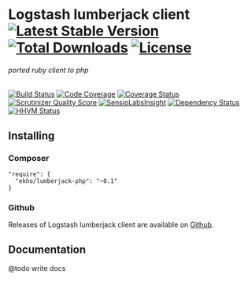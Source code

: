 # Logstash lumberjack client [![Latest Stable Version](https://img.shields.io/packagist/v/ekho/lumberjack-php.svg?style=flat-square)](https://packagist.org/packages/ekho/lumberjack-php) [![Total Downloads](https://img.shields.io/packagist/dt/ekho/lumberjack-php.svg?style=flat-square)](https://packagist.org/packages/ekho/lumberjack) [![License](https://img.shields.io/packagist/l/ekho/lumberjack-php.svg?style=flat-square)](https://packagist.org/packages/ekho/lumberjack)

###### ported ruby client to php

[![Build Status](https://img.shields.io/travis/ekho/lumberjack-php.svg?style=flat-square)](https://travis-ci.org/ekho/lumberjack-php)
[![Code Coverage](https://img.shields.io/scrutinizer/coverage/g/ekho/lumberjack-php.svg?style=flat-square)](https://scrutinizer-ci.com/g/ekho/lumberjack-php/)
[![Coverage Status](https://coveralls.io/repos/ekho/lumberjack-php/badge.svg?style=flat-square)](https://coveralls.io/r/ekho/lumberjack-php)
[![Scrutinizer Quality Score](https://img.shields.io/scrutinizer/g/ekho/lumberjack-php.svg?style=flat-square)](https://scrutinizer-ci.com/g/ekho/lumberjack-php/)
[![SensioLabsInsight](https://insight.sensiolabs.com/projects/8460de87-ad48-4b76-b21d-348837793984/mini.png)](https://insight.sensiolabs.com/projects/8460de87-ad48-4b76-b21d-348837793984)
[![Dependency Status](https://www.versioneye.com/user/projects/54e61782d1ec573c9900070a/badge.svg?style=flat-square)](https://www.versioneye.com/user/projects/54e61782d1ec573c9900070a)
[![HHVM Status](https://img.shields.io/hhvm/ekho/lumberjack-php.svg?style=flat-square)](http://hhvm.h4cc.de/package/ekho/lumberjack-php)


## Installing

### Composer

```
"require": {
  "ekho/lumberjack-php": "~0.1"
}
```

### Github

Releases of Logstash lumberjack client are available on [Github](https://github.com/ekho/lumberjack-php).


## Documentation

@todo write docs
